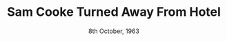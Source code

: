 ---
title: Sam Cooke Turned Away From Hotel
category: sam cooke hotel
year: 1963
location: Shreveport, Lousiana
date: 8th October, 1963
image: media/images/events/sam_cooke_event.jpeg
description: Sam Cooke was one of the most influential soul artists made a reservation in a Holiday Inn in Louisiana, however was turned away because he was black.
songs related:
---